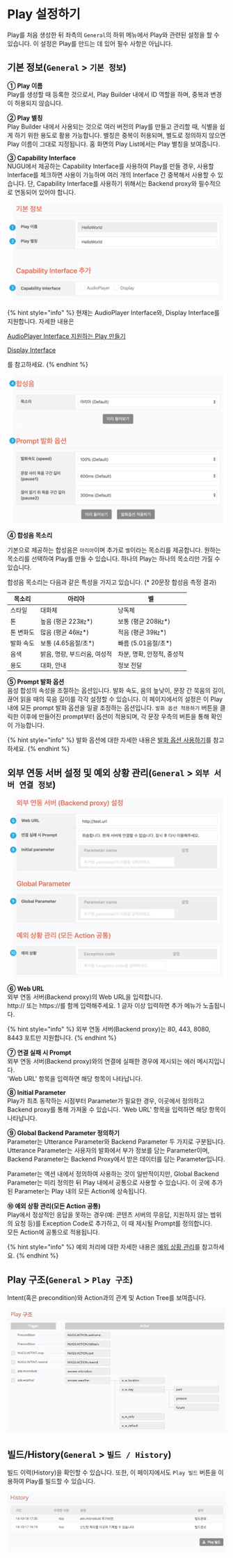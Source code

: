 # Play 설정하기

Play를 처음 생성한 뒤 좌측의 `General`의 하위 메뉴에서 Play와 관련된 설정을 할 수 있습니다. 이 설정은 Play를 만드는 데 있어 필수 사항은 아닙니다.

## 기본 정보(`General` > `기본 정보`) <a href="#setting" id="setting"></a>

**① Play 이름**\
Play를 생성할 때 등록한 것으로서, Play Builder 내에서 ID 역할을 하며, 중복과 변경이 허용되지 않습니다.

**② Play 별칭**\
Play Builder 내에서 사용되는 것으로 여러 버전의 Play를 만들고 관리할 때, 식별을 쉽게 하기 위한 용도로 활용 가능합니다. 별칭은 중복이 허용되며, 별도로 정의하지 않으면 Play 이름이 그대로 지정됩니다. 홈 화면의 Play List에서는 Play 별칭을 보여줍니다.

**③ Capability Interface**\
NUGU에서 제공하는 Capability Interface를 사용하여 Play를 만들 경우, 사용할 Interface를 체크하면 사용이 가능하며 여러 개의 Interface 간 중복해서 사용할 수 있습니다. 단, Capability Interface를 사용하기 위해서는 Backend proxy와 필수적으로 연동되어 있어야 합니다.

![](../../.gitbook/assets/customize-a-play-01.png)

{% hint style="info" %}
현재는 AudioPlayer Interface와, Display Interface를 지원합니다. 자세한 내용은

[AudioPlayer Interface 지원하는 Play 만들기](create-a-play-with-audioplayer/)

[Display Interface](use-backend-proxy/capability-interfaces/display-interface.md)

를 참고하세요.
{% endhint %}

![](../../.gitbook/assets/customize-a-play-02.jpg)

**④ 합성음 목소리**

기본으로 제공하는 합성음은 `아리아`이며 추가로 `벨`이라는 목소리를 제공합니다. 원하는 목소리를 선택하여 Play를 만들 수 있습니다. 하나의 Play는 하나의 목소리만 가질 수 있습니다.

합성음 목소리는 다음과 같은 특성을 가지고 있습니다. (\* 20문장 합성음 측정 결과)

| 목소리   | 아리아               | 벨                |
| ----- | ----------------- | ---------------- |
| 스타일   | 대화체               | 낭독체              |
| 톤     | 높음 (평균 223㎐\*)    | 보통 (평균 208㎐\*)   |
| 톤 변화도 | 많음 (평균 46㎐\*)     | 적음 (평균 39㎐\*)    |
| 발화 속도 | 보통 (4.65음절/초\*)   | 빠름 (5.01음절/초\*)  |
| 음색    | 밝음, 명랑, 부드러움, 여성적 | 차분, 명확, 안정적, 중성적 |
| 용도    | 대화, 안내            | 정보 전달            |

**⑤ Prompt 발화 옵션**\
음성 합성의 속성을 조절하는 옵션입니다. 발화 속도, 음의 높낮이, 문장 간 묵음의 길이, 끊어 읽을 때의 묵음 길이를 각각 설정할 수 있습니다. 이 페이지에서의 설정은 이 Play 내에 모든 prompt 발화 옵션을 일괄 조정하는 옵션입니다. `발화 옵션 적용하기` 버튼을 클릭한 이후에 만들어진 prompt부터 옵션이 적용되며, 각 문장 우측의 버튼을 통해 확인이 가능합니다.

{% hint style="info" %}
발화 옵션에 대한 자세한 내용은 [발화 옵션 사용하기](define-an-action/use-responses/use-prompts.md#use-utterance-options)를 참고하세요.
{% endhint %}

## 외부 연동 서버 설정 및 예외 상황 관리(`General` > `외부 서버 연결 정보`) <a href="#setting-backend-proxy" id="setting-backend-proxy"></a>

![](../../.gitbook/assets/customize-a-play-03.jpg)

**⑥ Web URL**\
외부 연동 서버(Backend proxy)의 Web URL을 입력합니다.\
http:// 또는 https://를 함께 입력해주세요. 1 글자 이상 입력하면 추가 메뉴가 노출됩니다.

{% hint style="info" %}
외부 연동 서버(Backend proxy)는 80, 443, 8080, 8443 포트만 지원합니다.
{% endhint %}

**⑦ 연결 실패 시 Prompt**\
외부 연동 서버(Backend proxy)와의 연결에 실패한 경우에 제시되는 에러 메시지입니다.\
'Web URL' 항목을 입력하면 해당 항목이 나타납니다.

**⑧ Initial Parameter**\
Play가 최초 동작하는 시점부터 Parameter가 필요한 경우, 이곳에서 정의하고 Backend proxy를 통해 가져올 수 있습니다. 'Web URL' 항목을 입력하면 해당 항목이 나타납니다.

**⑨ Global Backend Parameter 정의하기**\
Parameter는 Utterance Parameter와 Backend Parameter 두 가지로 구분됩니다. Utterance Parameter는 사용자의 발화에서 부가 정보를 담는 Parameter이며, Backend Parameter는 Backend Proxy에서 받은 데이터를 담는 Parameter입니다.

Parameter는 액션 내에서 정의하여 사용하는 것이 일반적이지만, Global Backend Parameter는 미리 정의한 뒤 Play 내에서 공통으로 사용할 수 있습니다. 이 곳에 추가된 Parameter는 Play 내의 모든 Action에 상속됩니다.

**⑩ 예외 상황 관리(모든 Action 공통)**\
Play에서 정상적인 응답을 못하는 경우(예: 콘텐츠 서버의 무응답, 지원하지 않는 범위의 요청 등)를 Exception Code로 추가하고, 이 때 제시될 Prompt를 정의합니다.\
모든 Action에 공통으로 적용됩니다.

{% hint style="info" %}
예외 처리에 대한 자세한 내용은 [예외 상황 관리](define-an-action/manage-exceptions.md)를 참고하세요.
{% endhint %}

## Play 구조(`General` > `Play 구조`)

Intent(혹은 precondition)와 Action과의 관계 및 Action Tree를 보여줍니다.

![](../../.gitbook/assets/customize-a-play-04.png)

## 빌드/History(`General` > `빌드 / History`)

빌드 이력(History)을 확인할 수 있습니다. 또한, 이 페이지에서도 `Play 빌드` 버튼을 이용하여 Play를 빌드할 수 있습니다.

![](../../.gitbook/assets/customize-a-play-05.png)
